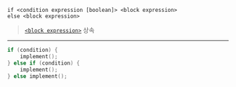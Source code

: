 ```
if <condition expression [boolean]> <block expression>
else <block expression>
```

> [`<block expression>`](../_base/block_expression.md) 상속

---

```swift
if (condition) {
    implement();
} else if (condition) {
    implement();
} else implement();
```
